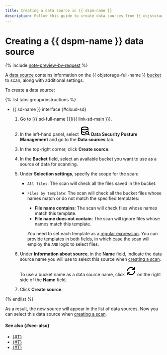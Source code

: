 ```yaml
---
title: Creating a data source in {{ dspm-name }}
description: Follow this guide to create data sources from {{ objstorage-full-name }} buckets using the {{ sd-full-name }} {{ dspm-name }} module.
---
```


# Creating a {{ dspm-name }} data source

{% include [note-preview-by-request](../../../_includes/note-preview-by-request.md) %}

A [data source](../../concepts/dspm.md#data-source) contains information on the {{ objstorage-full-name }} [bucket](../../../storage/concepts/bucket.md) to scan, along with additional settings.

To create a data source:

{% list tabs group=instructions %}

- {{ sd-name }} interface {#cloud-sd}

  1. Go to [{{ sd-full-name }}]({{ link-sd-main }}).
  1. In the left-hand panel, select ![Database-Magnifier](../../../_assets/console-icons/database-magnifier.svg) **Data Security Posture Management** and go to the **Data sources** tab.
  1. In the top-right corner, click **Create source**.
  1. In the **Bucket** field, select an available bucket you want to use as a source of data for scanning.
  1. Under **Selection settings**, specify the scope for the scan:

      * `All files`: The scan will check all the files saved in the bucket.
      * `Files by template`: The scan will check all the bucket files whose names match or do not match the specified templates:

          * **File name contains**: The scan will check files whose names match this template.
          * **File name does not contain**: The scan will ignore files whose names match this template.

          You need to set each template as a [regular expression](https://en.wikipedia.org/wiki/Regular_expression). You can provide templates in both fields, in which case the scan will employ the `AND` logic to select files.

  1. Under **Information about source**, in the **Name** field, indicate the data source name you will use to select this source when [creating a scan](./create-scan.md).

      To use a bucket name as a data source name, click ![Arrows-Rotate-Right](../../../_assets/console-icons/arrows-rotate-right.svg) on the right side of the **Name** field.

  1. Click **Create source**.

{% endlist %}

As a result, the new source will appear in the list of data sources. Now you can select this data source when [creating a scan](./create-scan.md).

#### See also {#see-also}

* [{#T}](./create-scan.md)
* [{#T}](../../concepts/dspm.md)
* [{#T}](../../security/index.md)